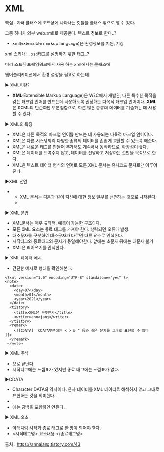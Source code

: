 # XML

핵심 : 자바 클래스에 코드상에 나타나는 것들을 클래스 밖으로 뺄 수 있다.

그중 하나가 외부 web.xml!로 제공한다. 텍스트 정보로 한다..?

- xml(extensible markup language)은 환경정보를 지원, 저장 

xml 스키마 : `.xsd`태그를 설명하기 위한 태그..?



미리 스프링 프레임워크에서 사용 하는 xml에서는 클래스에

웹어플리케이션에서 환경 설정을 필요로 하는데





▶ XML이란?

- **XML**(Extensible Markup Language)은 W3C에서 개발된, 다른 특수한 목적을 갖는 마크업 언어를 만드는데 사용하도록 권장하는 다목적 마크업 언어이다. **XML**은 SGML의 단순화된 부분집합으로, 다른 많은 종류의 데이터를 기술하는 데 사용할 수 있다.

 

▶ XML의 특징

- XML은 다른 목적의 마크업 언어를 만드는 데 사용되는 다목적 마크업 언어이다.
- XML은 다른 시스템끼리 다양한 종류의 데이터를 손쉽게 교환할 수 있도록 해준다.
- XML은 새로운 태그를 만들어 추가해도 계속해서 동작하므로, 확장성이 좋다.
- XML은 데이터를 보여주지 않고, 데이터를 전달하고 저장하는 것만을 목적으로 한다.
- XML은 텍스트 데이터 형식의 언어로 모든 XML 문서는 유니코드 문자로만 이루어진다.

 

▶XML 선언

- - XML 문서는 다음과 같이 자신에 대한 정보 일부를 선언하는 것으로 시작된다.
  - <?xml version="1.0" encoding="UTF-8" ?>

 

 

▶ XML 문법

- XML문서는 매우 규칙적, 예측이 가능한 구조이다.
- 모든 XML 요소는 종료 태그를 가져야 한다. 생략되면 오류가 발생.
- 대소문자를 구분하여 대소문자가 다르면 다른 요소로 인식한다.
- 시작태그와 종료태그의 문자가 동일해야한다. 앞에는 소문자 뒤에는 대문자 불가
- XML은 띄어쓰기를 인식한다.

 

▶ XML 데이터 예시

- 간단한 예시로 형태를 확인해본다.

```
<?xml version="1.0" encoding="UTF-8" standalone="yes" ?>
<note>
  <date>
    <day>07</day>
    <month>01</month>
    <year>2021</year>
  </date>
  <tistory>
    <title>XML은 무엇인가</title>
    <writer>annajang</writer>
  </tistory>
  <remark>
    <![CDATA[  CDATA부분에는 < > & " 등과 같은 문자를 그대로 표현할 수 있다  ]]>
  </remark>
 </note>
```

 

 

▶ XML 주석

- <!-- 으로 시작하여 --> 으로 끝난다.
- 시작태그에는 느낌표가 있지만 종료 태그에는 느낌표가 없다.

 

▶CDATA

- Character DATA의 약자이다. 문자 데이터를 XML 데이터로 해석하지 않고 그대로 표현하는 것을 의미한다.
- <![CDATA[ 특수문자 혹은 노출하고 싶은 문자열을 적어준다 ]]>
- <![CDATA[ 와  ]]> 에는 공백을 포함하면 안된다.

 

▶ XML 요소

- 아래처럼 시작과 종료 태그로 한 쌍이 되어야 한다.
- <시작태그명> 요소내용 </종료태그명>



출처 : https://annajang.tistory.com/43